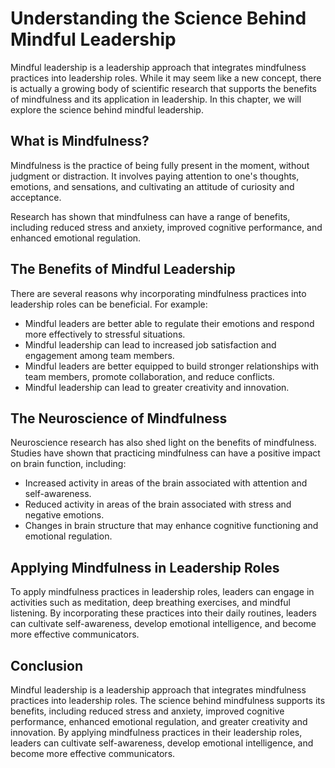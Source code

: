 Understanding the Science Behind Mindful Leadership
============================================================================================

Mindful leadership is a leadership approach that integrates mindfulness practices into leadership roles. While it may seem like a new concept, there is actually a growing body of scientific research that supports the benefits of mindfulness and its application in leadership. In this chapter, we will explore the science behind mindful leadership.

What is Mindfulness?
--------------------

Mindfulness is the practice of being fully present in the moment, without judgment or distraction. It involves paying attention to one's thoughts, emotions, and sensations, and cultivating an attitude of curiosity and acceptance.

Research has shown that mindfulness can have a range of benefits, including reduced stress and anxiety, improved cognitive performance, and enhanced emotional regulation.

The Benefits of Mindful Leadership
----------------------------------

There are several reasons why incorporating mindfulness practices into leadership roles can be beneficial. For example:

* Mindful leaders are better able to regulate their emotions and respond more effectively to stressful situations.
* Mindful leadership can lead to increased job satisfaction and engagement among team members.
* Mindful leaders are better equipped to build stronger relationships with team members, promote collaboration, and reduce conflicts.
* Mindful leadership can lead to greater creativity and innovation.

The Neuroscience of Mindfulness
-------------------------------

Neuroscience research has also shed light on the benefits of mindfulness. Studies have shown that practicing mindfulness can have a positive impact on brain function, including:

* Increased activity in areas of the brain associated with attention and self-awareness.
* Reduced activity in areas of the brain associated with stress and negative emotions.
* Changes in brain structure that may enhance cognitive functioning and emotional regulation.

Applying Mindfulness in Leadership Roles
----------------------------------------

To apply mindfulness practices in leadership roles, leaders can engage in activities such as meditation, deep breathing exercises, and mindful listening. By incorporating these practices into their daily routines, leaders can cultivate self-awareness, develop emotional intelligence, and become more effective communicators.

Conclusion
----------

Mindful leadership is a leadership approach that integrates mindfulness practices into leadership roles. The science behind mindfulness supports its benefits, including reduced stress and anxiety, improved cognitive performance, enhanced emotional regulation, and greater creativity and innovation. By applying mindfulness practices in their leadership roles, leaders can cultivate self-awareness, develop emotional intelligence, and become more effective communicators.
